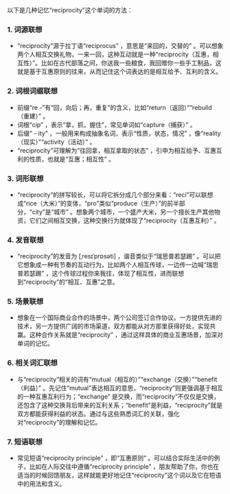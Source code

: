 以下是几种记忆“reciprocity”这个单词的方法：

### 1. 词源联想
 - “reciprocity”源于拉丁语“reciprocus” ，意思是“来回的，交替的” 。可以想象两个人相互交换礼物，一来一回，这种互动就是一种“reciprocity（互惠，相互性）”。比如在古代部落之间，你送我一些粮食，我回赠你一些手工制品，这就是基于互惠原则的往来，从而记住这个词表达的是相互给予、互利的含义。

### 2. 词根词缀联想
 - 前缀“re -”有“回，向后；再，重复”的含义，比如“return（返回）”“rebuild（重建）” 。
 - 词根“cip” ，表示“拿，抓，握住”，常见单词如“capture（捕获）” 。
 - 后缀“ - ity” ，一般用来构成抽象名词，表示“性质，状态，情况” ，像“reality（现实）”“activity（活动）” 。
 - “reciprocity”可理解为“往回拿，相互拿取的状态” ，引申为相互给予、互惠互利的性质，也就是“互惠；相互性” 。

### 3. 词形联想
 - “reciprocity”的拼写较长，可以将它拆分成几个部分来看：“reci”可以联想成“rice（大米）”的变体，“pro”类似“produce（生产）”的前半部分，“city”是“城市” 。想象两个城市，一个盛产大米，另一个擅长生产其他物资，它们之间相互交换，这种交换行为就体现了“reciprocity（互惠互利）” 。

### 4. 发音联想
 - “reciprocity”的发音为 [ˌresɪˈprɒsəti] ，谐音类似于“瑞思普若瑟踢” 。可以把它想象成一种有节奏的互动行为，比如两个人相互传球，一边传一边喊“瑞思普若瑟踢” ，这个传球过程你来我往，体现了相互性，进而联想到“reciprocity”的“相互、互惠”之意。

### 5. 场景联想
 - 想象在一个国际商业合作的场景中，两个公司签订合作协议。一方提供先进的技术，另一方提供广阔的市场渠道，双方都能从对方那里获得好处，实现共赢。这种合作关系就是“reciprocity” ，通过这样具体的商业互惠场景，加深对单词的记忆。

### 6. 相关词汇联想
 - 与“reciprocity”相关的词有“mutual（相互的）”“exchange（交换）”“benefit（利益）” 。先记住“mutual”表达相互的意思，“reciprocity”则更强调基于相互的一种互惠互利行为；“exchange” 是交换，而“reciprocity”不仅仅是交换，还包含了这种交换背后带来的互利关系；“benefit”是利益，“reciprocity”就是双方都能获得利益的状态。通过与这些熟悉词汇的关联，强化对“reciprocity”的理解和记忆。

### 7. 短语联想
 - 常见短语“reciprocity principle” ，即“互惠原则” 。可以结合实际生活中的例子，比如在人际交往中遵循“reciprocity principle” ，朋友帮助了你，你也在适当的时候回馈朋友，这样就能更好地记住“reciprocity”这个词以及它在短语中的用法和含义。 